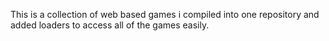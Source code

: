 This is a collection of web based games i compiled into one repository and added loaders to access all of the games easily.
